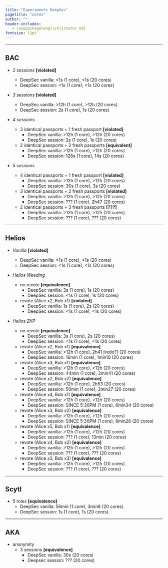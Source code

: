 ```yaml
---
title: "Experiments DeepSec"
pagetitle: "notes"
author: ""
header-includes:
   - \usepackage[english]{chetor_md}
fontsize: 11pt
---
```


-------

BAC
-------

* *2 sessions* **[violated]**
  - DeepSec vanilla: <1s (1 core), <1s (20 cores)
  - DeepSec session: <1s (1 core), <1s (20 cores)

* *3 sessions* **[violated]**
  - DeepSec vanilla: >12h (1 core), >12h (20 cores)
  - DeepSec session: 2s (1 core), 1s (20 cores)

* *4 sessions*
  + 3 identical passports + 1 fresh passport **[violated]**
    - DeepSec vanilla: >12h (1 core), >12h (20 cores)
    - DeepSec session: 2s (1 core), 1s (20 cores)
  + 2 identical passports + 2 fresh passports **[equivalent]**
    - DeepSec vanilla: >12h (1 core), >12h (20 cores)
    - DeepSec session: 128s (1 core), 14s (20 cores)

* *5 sessions*
  + 4 identical passports + 1 fresh passport **[violated]**
    - DeepSec vanilla: >12h (1 core), >12h (20 cores)
    - DeepSec session: 30s (1 core), 3s (20 cores)
  + 3 identical passports + 2 fresh passports **[violated]**
    - DeepSec vanilla: >12h (1 core), >12h (20 cores)
    - DeepSec session: ??? (1 core), 2h47 (20 cores)
  + 2 identical passports + 3 fresh passports **[???]**
    - DeepSec vanilla: >12h (1 core), >12h (20 cores)
    - DeepSec session: ??? (1 core), ??? (20 cores)


-------

Helios
-------

* *Vanilla* **[violated]**
  - DeepSec vanilla: <1s (1 core), <1s (20 cores)
  - DeepSec session: <1s (1 core), <1s (20 cores)

* *Helios Weeding*
  + no revote **[equivalence]**
    - DeepSec vanilla: 3s (1 core), 1s (20 cores)
    - DeepSec session: <1s (1 core), 1s (20 cores)
  + revote (Alice x2, Bob x1) **[violated]**
    - DeepSec vanilla: 1s (1 core), 2s (20 cores)
    - DeepSec session: <1s (1 core), <1s (20 cores)

* *Helios ZKP*
  + no revote **[equivalence]**
    - DeepSec vanilla: 3s (1 core), 2s (20 cores)
    - DeepSec session: <1s (1 core), <1s (20 cores)
  + revote (Alice x2, Bob x1) **[equivalence]**
    - DeepSec vanilla: >12h (1 core), 2h41 [redo?] (20 cores)
    - DeepSec session: 16min (1 core), 1min10 (20 cores)
  + revote (Alice x3, Bob x1) **[equivalence]**
    - DeepSec vanilla: >12h (1 core), >12h (20 cores)
    - DeepSec session: 44min (1 core), 2min41 (20 cores)
  + revote (Alice x2, Bob x2) **[equivalence]**
    - DeepSec vanilla: >12h (1 core), 2h53 (20 cores)
    - DeepSec session: 50min (1 core), 3min27 (20 cores)
  + revote (Alice x4, Bob x1) **[equivalence]**
    - DeepSec vanilla: >12h (1 core), >12h (20 cores)
    - DeepSec session: SINCE 5:30PM (1 core), 6min34 (20 cores)
  + revote (Alice x3, Bob x2) **[equivalence]**
    - DeepSec vanilla: >12h (1 core), >12h (20 cores)
    - DeepSec session: SINCE 5:30PM (1 core), 8min28 (20 cores)
  + revote (Alice x5, Bob x1) **[equivalence]**
    - DeepSec vanilla: >12h (1 core), >12h (20 cores)
    - DeepSec session: ??? (1 core), 13min (20 cores)
  + revote (Alice x4, Bob x2) **[equivalence]**
    - DeepSec vanilla: >12h (1 core), >12h (20 cores)
    - DeepSec session: ??? (1 core), ??? (20 cores)
  + revote (Alice x3, Bob x3) **[equivalence]**
    - DeepSec vanilla: >12h (1 core), >12h (20 cores)
    - DeepSec session: ??? (1 core), ??? (20 cores)

-------

Scytl
-------

* 5 roles **[equivalence]**
  - DeepSec vanilla: 56min (1 core), 3min8 (20 cores)
  - DeepSec session: 1s (1 core), 1s (20 cores)


-------

AKA
-------

* anonymity
  + 3 sessions **[equivalence]**
    - DeepSec vanilla: 30s (20 cores)
    - Deepsec session: ??? (20 cores)
